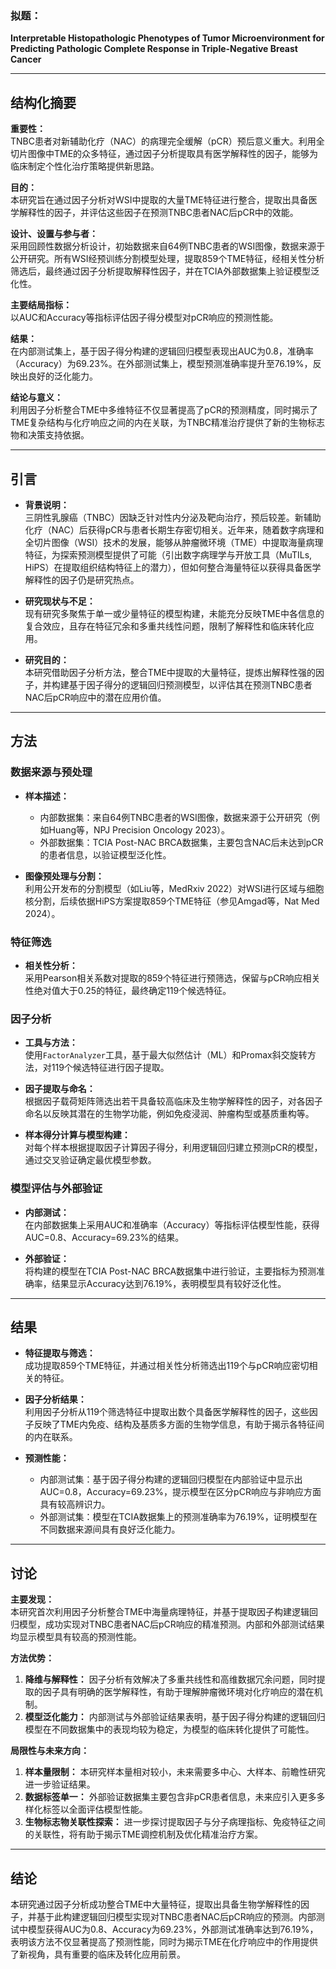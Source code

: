### **拟题：**  
**Interpretable Histopathologic Phenotypes of Tumor Microenvironment for Predicting Pathologic Complete Response in Triple-Negative Breast Cancer**

---

## 结构化摘要

**重要性：**  
TNBC患者对新辅助化疗（NAC）的病理完全缓解（pCR）预后意义重大。利用全切片图像中TME的众多特征，通过因子分析提取具有医学解释性的因子，能够为临床制定个性化治疗策略提供新思路。

**目的：**  
本研究旨在通过因子分析对WSI中提取的大量TME特征进行整合，提取出具备医学解释性的因子，并评估这些因子在预测TNBC患者NAC后pCR中的效能。

**设计、设置与参与者：**  
采用回顾性数据分析设计，初始数据来自64例TNBC患者的WSI图像，数据来源于公开研究。所有WSI经预训练分割模型处理，提取859个TME特征，经相关性分析筛选后，最终通过因子分析提取解释性因子，并在TCIA外部数据集上验证模型泛化性。

**主要结局指标：**  
以AUC和Accuracy等指标评估因子得分模型对pCR响应的预测性能。

**结果：**  
在内部测试集上，基于因子得分构建的逻辑回归模型表现出AUC为0.8，准确率（Accuracy）为69.23%。在外部测试集上，模型预测准确率提升至76.19%，反映出良好的泛化能力。

**结论与意义：**  
利用因子分析整合TME中多维特征不仅显著提高了pCR的预测精度，同时揭示了TME复杂结构与化疗响应之间的内在关联，为TNBC精准治疗提供了新的生物标志物和决策支持依据。

---

## 引言

- **背景说明：**  
  三阴性乳腺癌（TNBC）因缺乏针对性内分泌及靶向治疗，预后较差。新辅助化疗（NAC）后获得pCR与患者长期生存密切相关。近年来，随着数字病理和全切片图像（WSI）技术的发展，能够从肿瘤微环境（TME）中提取海量病理特征，为探索预测模型提供了可能（引出数字病理学与开放工具（MuTILs, HiPS）在提取组织结构特征上的潜力），但如何整合海量特征以获得具备医学解释性的因子仍是研究热点。

- **研究现状与不足：**  
  现有研究多聚焦于单一或少量特征的模型构建，未能充分反映TME中各信息的复合效应，且存在特征冗余和多重共线性问题，限制了解释性和临床转化应用。

- **研究目的：**  
  本研究借助因子分析方法，整合TME中提取的大量特征，提炼出解释性强的因子，并构建基于因子得分的逻辑回归预测模型，以评估其在预测TNBC患者NAC后pCR响应中的潜在应用价值。

---

## 方法

### 数据来源与预处理

- **样本描述：**  
  - 内部数据集：来自64例TNBC患者的WSI图像，数据来源于公开研究（例如Huang等，NPJ Precision Oncology 2023）。
  - 外部数据集：TCIA Post-NAC BRCA数据集，主要包含NAC后未达到pCR的患者信息，以验证模型泛化性。

- **图像预处理与分割：**  
  利用公开发布的分割模型（如Liu等，MedRxiv 2022）对WSI进行区域与细胞核分割，后续依据HiPS方案提取859个TME特征（参见Amgad等，Nat Med 2024）。

### 特征筛选
- **相关性分析：**  
  采用Pearson相关系数对提取的859个特征进行预筛选，保留与pCR响应相关性绝对值大于0.25的特征，最终确定119个候选特征。

### 因子分析

- **工具与方法：**  
  使用`FactorAnalyzer`工具，基于最大似然估计（ML）和Promax斜交旋转方法，对119个候选特征进行因子提取。
  
- **因子提取与命名：**  
  根据因子载荷矩阵筛选出若干具备较高临床及生物学解释性的因子，对各因子命名以反映其潜在的生物学功能，例如免疫浸润、肿瘤构型或基质重构等。

- **样本得分计算与模型构建：**  
  对每个样本根据提取因子计算因子得分，利用逻辑回归建立预测pCR的模型，通过交叉验证确定最优模型参数。

### 模型评估与外部验证

- **内部测试：**  
  在内部数据集上采用AUC和准确率（Accuracy）等指标评估模型性能，获得AUC=0.8、Accuracy=69.23%的结果。
  
- **外部验证：**  
  将构建的模型在TCIA Post-NAC BRCA数据集中进行验证，主要指标为预测准确率，结果显示Accuracy达到76.19%，表明模型具有较好泛化性。

---

## 结果

- **特征提取与筛选：**  
  成功提取859个TME特征，并通过相关性分析筛选出119个与pCR响应密切相关的特征。
  
- **因子分析结果：**  
  利用因子分析从119个筛选特征中提取出数个具备医学解释性的因子，这些因子反映了TME内免疫、结构及基质多方面的生物学信息，有助于揭示各特征间的内在联系。

- **预测性能：**  
  - 内部测试集：基于因子得分构建的逻辑回归模型在内部验证中显示出AUC=0.8，Accuracy=69.23%，提示模型在区分pCR响应与非响应方面具有较高辨识力。  
  - 外部测试集：模型在TCIA数据集上的预测准确率为76.19%，证明模型在不同数据来源间具有良好泛化能力。

---

## 讨论

**主要发现：**  
本研究首次利用因子分析整合TME中海量病理特征，并基于提取因子构建逻辑回归模型，成功实现对TNBC患者NAC后pCR响应的精准预测。内部和外部测试结果均显示模型具有较高的预测性能。

**方法优势：**  
1. **降维与解释性：** 因子分析有效解决了多重共线性和高维数据冗余问题，同时提取的因子具有明确的医学解释性，有助于理解肿瘤微环境对化疗响应的潜在机制。  
2. **模型泛化能力：** 内部测试与外部验证结果表明，基于因子得分构建的逻辑回归模型在不同数据集中的表现均较为稳定，为模型的临床转化提供了可能性。

**局限性与未来方向：**  
1. **样本量限制：** 本研究样本量相对较小，未来需要多中心、大样本、前瞻性研究进一步验证结果。  
2. **数据标签单一：** 外部验证数据集主要包含非pCR患者信息，未来应引入更多多样化标签以全面评估模型性能。  
3. **生物标志物关联性探索：** 进一步探讨提取因子与分子病理指标、免疫特征之间的关联性，将有助于揭示TME调控机制及优化精准治疗方案。

---

## 结论

本研究通过因子分析成功整合TME中大量特征，提取出具备生物学解释性的因子，并基于此构建逻辑回归模型实现对TNBC患者NAC后pCR响应的预测。内部测试中模型获得AUC为0.8、Accuracy为69.23%，外部测试准确率达到76.19%，表明该方法不仅显著提高了预测性能，同时为揭示TME在化疗响应中的作用提供了新视角，具有重要的临床及转化应用前景。
